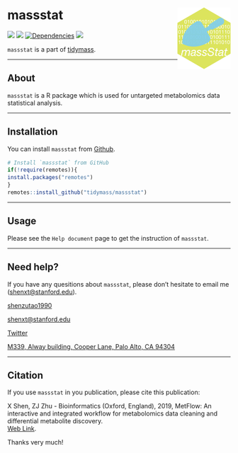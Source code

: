 <!-- README.md is generated from README.Rmd. Please edit that file -->

# massstat <img src="man/figures/massstat_logo.png" align="right" alt="" width="120" />

[![](https://www.r-pkg.org/badges/version/massstat?color=green)](https://cran.r-project.org/package=massstat)
[![](https://img.shields.io/github/languages/code-size/tidymass/massstat.svg)](https://github.com/tidymass/massstat)
[![Dependencies](https://tinyverse.netlify.com/badge/massstat)](https://cran.r-project.org/package=massstat)
[![](https://img.shields.io/badge/lifecycle-experimental-orange.svg)](https://www.tidyverse.org/lifecycle/#experimental)

`massstat` is a part of [tidymass](https://tidymass.github.io/tidymass/).

------

## **About**

`massstat` is a R package which is used for untargeted metabolomics data
statistical analysis.

-----

## **Installation**

You can install `massstat` from
[Github](https://github.com/tidymass/massstat).

``` r
# Install `massstat` from GitHub
if(!require(remotes)){
install.packages("remotes")
}
remotes::install_github("tidymass/massstat")
```

-----

## **Usage**

Please see the `Help document` page to get the instruction of `massstat`.

-----

## **Need help?**

If you have any quesitions about `massstat`, please don’t hesitate to
email me (<shenxt@stanford.edu>).

<i class="fa fa-weixin"></i>
[shenzutao1990](https://www.shenxt.info/files/wechat_QR.jpg)

<i class="fa fa-envelope"></i> <shenxt@stanford.edu>

<i class="fa fa-twitter"></i>
[Twitter](https://twitter.com/JasperShen1990)

<i class="fa fa-map-marker-alt"></i> [M339, Alway building, Cooper Lane,
Palo Alto,
CA 94304](https://www.google.com/maps/place/Alway+Building/@37.4322345,-122.1770883,17z/data=!3m1!4b1!4m5!3m4!1s0x808fa4d335c3be37:0x9057931f3b312c29!8m2!3d37.4322345!4d-122.1748996)

-----

## **Citation**

If you use `massstat` in you publication, please cite this publication:

X Shen, ZJ Zhu - Bioinformatics (Oxford, England), 2019, MetFlow: An
interactive and integrated workflow for metabolomics data cleaning and
differential metabolite discovery.  
[Web
Link](https://www.researchgate.net/profile/Xiaotao_Shen/publication/330410794_MetFlow_An_Interactive_and_Integrated_Workflow_for_Metabolomics_Data_Cleaning_and_Differential_Metabolite_Discovery/links/5cb3ca7892851c8d22ec3a89/MetFlow-An-Interactive-and-Integrated-Workflow-for-Metabolomics-Data-Cleaning-and-Differential-Metabolite-Discovery.pdf).

Thanks very much\!
